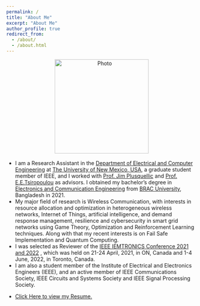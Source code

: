 ```yaml
---
permalink: /
title: "About Me"
excerpt: "About Me"
author_profile: true
redirect_from: 
  - /about/
  - /about.html
---
```

<p align="center"> &nbsp;<img src="https://geofragkos.github.io/files/unm-ece-logo.png" alt="Photo" style="width: 250px;"></p>

- I am a Research Assistant in the <a href="http://www.ece.unm.edu" target="_blank">Department of Electrical and Computer Engineering</a> at <a href="http://www.unm.edu" target="_blank">The University of New Mexico, USA</a>, a graduate student member of IEEE, and I worked with <a href="http://ece-research.unm.edu/jimp/" target="_blank">Prof. Jim Plusquellic</a> and <a href="http://ece-research.unm.edu/tsiropoulou/index.html" target="_blank">Prof. E.E.Tsiropoulou</a> as advisors. I obtained my bachelor’s degree in <a href="https://www.bracu.ac.bd/academics/departments/electrical-and-electronic-engineering" target="_blank">Electronics and Communication Engineering</a> from <a href="https://www.bracu.ac.bd/" target="_blank">BRAC University</a>, Bangladesh in 2021.
- My major field of research is Wireless Communication, with interests in resource allocation and optimization in heterogeneous wireless networks, Internet of Things, artificial intelligence, and demand response management, resilience and cybersecurity in smart grid networks using Game Theory, Optimization and Reinforcement Learning techniques. Along with that my recent interests is on Fail Safe Implementation and Quantum Computing.
- I was selected as Reviewer of the <a href="https://iemtronics.org" target="_blank">IEEE IEMTRONICS Conference 2021 and 2022</a> , which was held on 21-24 April, 2021, in ON, Canada and 1-4 June, 2022, in Toronto, Canada.  
- I am also a student member of the Institute of Electrical and Electronics Engineers (IEEE), and an active member of IEEE Communications Society, IEEE Circuits and Systems Society and IEEE Signal Processing Society.
- <p><a href="https://anindyabal.github.io/files/Ab.pdf" target="_blank">Click Here to view my Resume.</a></p>
